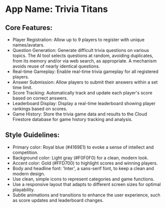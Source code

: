 # **App Name**: Trivia Titans

## Core Features:

- Player Registration: Allow up to 9 players to register with unique names/avatars.
- Question Generation: Generate difficult trivia questions on various topics. The AI tool selects questions at random, avoiding duplicates, from its memory and/or via web search, as appropriate. A mechanism avoids reuse of nearly identical questions.
- Real-time Gameplay: Enable real-time trivia gameplay for all registered players.
- Answer Submission: Allow players to submit their answers within a set time limit.
- Score Tracking: Automatically track and update each player's score based on correct answers.
- Leaderboard Display: Display a real-time leaderboard showing player rankings based on scores.
- Game History: Store the trivia game data and results to the Cloud Firestore database for game history tracking and analysis.

## Style Guidelines:

- Primary color: Royal blue (#4169E1) to evoke a sense of intellect and competition.
- Background color: Light gray (#F0F0F0) for a clean, modern look.
- Accent color: Gold (#FFD700) to highlight scores and winning players.
- Body and headline font: 'Inter', a sans-serif font, to keep a clean and modern design.
- Use clean, simple icons to represent categories and game functions.
- Use a responsive layout that adapts to different screen sizes for optimal playability.
- Subtle animations and transitions to enhance the user experience, such as score updates and leaderboard changes.